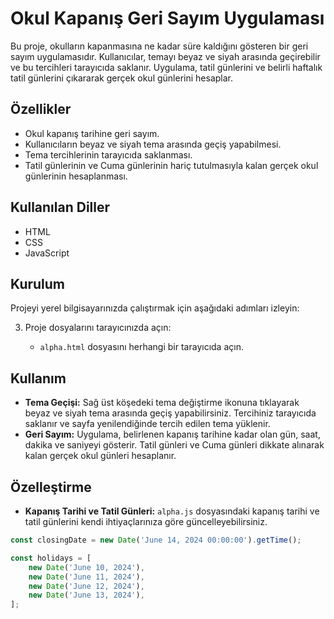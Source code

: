 # Okul Kapanış Geri Sayım Uygulaması

Bu proje, okulların kapanmasına ne kadar süre kaldığını gösteren bir geri sayım uygulamasıdır. Kullanıcılar, temayı beyaz ve siyah arasında geçirebilir ve bu tercihleri tarayıcıda saklanır. Uygulama, tatil günlerini ve belirli haftalık tatil günlerini çıkararak gerçek okul günlerini hesaplar.

## Özellikler

- Okul kapanış tarihine geri sayım.
- Kullanıcıların beyaz ve siyah tema arasında geçiş yapabilmesi.
- Tema tercihlerinin tarayıcıda saklanması.
- Tatil günlerinin ve Cuma günlerinin hariç tutulmasıyla kalan gerçek okul günlerinin hesaplanması.

## Kullanılan Diller

- HTML
- CSS
- JavaScript

## Kurulum

Projeyi yerel bilgisayarınızda çalıştırmak için aşağıdaki adımları izleyin:

3. Proje dosyalarını tarayıcınızda açın:

    - `alpha.html` dosyasını herhangi bir tarayıcıda açın.

## Kullanım

- **Tema Geçişi:** Sağ üst köşedeki tema değiştirme ikonuna tıklayarak beyaz ve siyah tema arasında geçiş yapabilirsiniz. Tercihiniz tarayıcıda saklanır ve sayfa yenilendiğinde tercih edilen tema yüklenir.
- **Geri Sayım:** Uygulama, belirlenen kapanış tarihine kadar olan gün, saat, dakika ve saniyeyi gösterir. Tatil günleri ve Cuma günleri dikkate alınarak kalan gerçek okul günleri hesaplanır.

## Özelleştirme

- **Kapanış Tarihi ve Tatil Günleri:** `alpha.js` dosyasındaki kapanış tarihi ve tatil günlerini kendi ihtiyaçlarınıza göre güncelleyebilirsiniz.

```javascript
const closingDate = new Date('June 14, 2024 00:00:00').getTime();

const holidays = [
    new Date('June 10, 2024'),
    new Date('June 11, 2024'),
    new Date('June 12, 2024'),
    new Date('June 13, 2024'),
];
